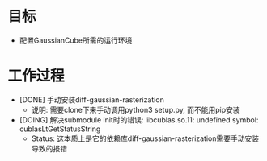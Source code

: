 # 目标
- 配置GaussianCube所需的运行环境

# 工作过程
- [DONE] 手动安装diff-gaussian-rasterization
	- 说明: 需要clone下来手动调用python3 setup.py, 而不能用pip安装
- [DOING] 解决submodule init时的错误: libcublas.so.11: undefined symbol: cublasLtGetStatusString
	- Status: 这本质上是它的依赖库diff-gaussian-rasterization需要手动安装导致的报错